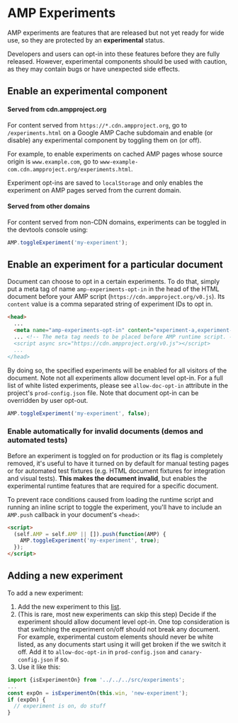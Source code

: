 # AMP Experiments

AMP experiments are features that are released but not yet ready for wide use, so they are protected by an **experimental** status.

Developers and users can opt-in into these features before they are fully released. However, experimental components should be used with caution, as they may contain bugs or have unexpected side effects.

## Enable an experimental component

#### Served from cdn.ampproject.org

For content served from `https://*.cdn.ampproject.org`,
go to `/experiments.html` on a Google AMP Cache subdomain and enable (or disable) any experimental component by toggling them on (or off).

For example, to enable experiments on cached AMP pages whose source origin is `www.example.com`, go to `www-example-com.cdn.ampproject.org/experiments.html`.

Experiment opt-ins are saved to `localStorage` and only enables the experiment on AMP pages served from the current domain.

#### Served from other domains

For content served from non-CDN domains, experiments can be toggled in the devtools console using:

```javascript
AMP.toggleExperiment('my-experiment');
```

## Enable an experiment for a particular document

Document can choose to opt in a certain experiments. To do that, simply put a meta tag of name `amp-experiments-opt-in` in the head of the HTML document before your AMP script (`https://cdn.ampproject.org/v0.js`). Its `content` value is a comma separated string of experiment IDs to opt in.

```HTML
<head>
  ...
  <meta name="amp-experiments-opt-in" content="experiment-a,experiment-b">
  ... <!-- The meta tag needs to be placed before AMP runtime script. ->
  <script async src="https://cdn.ampproject.org/v0.js"></script>
  ...
</head>
```

By doing so, the specified experiments will be enabled for all visitors of the document.
Note not all experiments allow document level opt-in. For a full list of white listed experiments, please see `allow-doc-opt-in` attribute in the project's `prod-config.json` file.
Note that document opt-in can be overridden by user opt-out.

```javascript
AMP.toggleExperiment('my-experiment', false);
```

### Enable automatically for invalid documents (demos and automated tests)

Before an experiment is toggled on for production or its flag is completely removed, it's useful to have it turned on by default for manual testing pages or for automated test fixtures (e.g. HTML document fixtures for integration and visual tests). **This makes the document invalid**, but enables the experimental runtime features that are required for a specific document.

To prevent race conditions caused from loading the runtime script and running an inline script to toggle the experiment, you'll have to include an `AMP.push` callback in your document's `<head>`:

```html
<script>
  (self.AMP = self.AMP || []).push(function(AMP) {
    AMP.toggleExperiment('my-experiment', true);
  });
</script>
```

## Adding a new experiment

To add a new experiment:

1. Add the new experiment to this [list](https://github.com/ampproject/amphtml/blob/master/tools/experiments/experiments.js).
1. (This is rare, most new experiments can skip this step) Decide if the experiment should allow document level opt-in. One top consideration is that switching the experiment on/off should not break any document. For example, experimental custom elements should never be white listed, as any documents start using it will get broken if the we switch it off. Add it to `allow-doc-opt-in` in `prod-config.json` and `canary-config.json` if so.
1. Use it like this:

```javascript
import {isExperimentOn} from '../../../src/experiments';
...
const expOn = isExperimentOn(this.win, 'new-experiment');
if (expOn) {
  // experiment is on, do stuff
}
```
